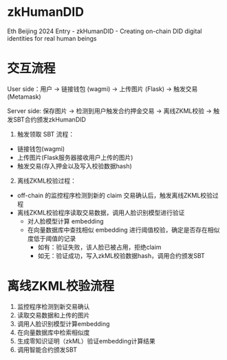 # zkHumanDID
Eth Beijing 2024 Entry - zkHumanDID - Creating on-chain DID digital identities for real human beings

# 交互流程
User side：用户 -> 链接钱包 (wagmi) -> 上传图片 (Flask) -> 触发交易 (Metamask)

Server side: 保存图片 -> 检测到用户触发合约押金交易 -> 离线ZKML校验 -> 触发SBT合约颁发zkHumanDID

1. 触发领取 SBT 流程：
 - 链接钱包(wagmi)
 - 上传图片(Flask服务器接收用户上传的图片)
 - 触发交易(存入押金以及写入校验数据hash)
2. 离线ZKML校验过程：
 - off-chain 的监控程序检测到新的 claim 交易确认后，触发离线ZKML校验过程
 - 离线ZKML校验程序读取交易数据，调用人脸识别模型进行验证
    - 对人脸模型计算 embedding
    - 在向量数据库中查找相似 embedding 进行阈值校验，确定是否存在相似度低于阈值的记录
        - 如有：验证失败，该人脸已被占用，拒绝claim
        - 如无：验证成功，写入zkML校验数据hash，调用合约颁发SBT

# 离线ZKML校验流程
1. 监控程序检测到新交易确认
2. 读取交易数据和上传的图片
3. 调用人脸识别模型计算embedding
4. 在向量数据库中检索相似度
5. 生成零知识证明（zkML）验证embedding计算结果
6. 调用智能合约颁发SBT


